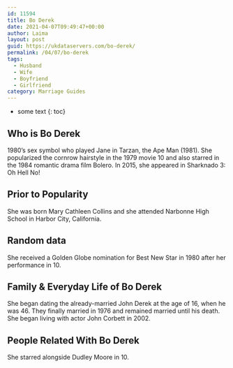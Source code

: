 ```yaml
---
id: 11594
title: Bo Derek
date: 2021-04-07T09:49:47+00:00
author: Laima
layout: post
guid: https://ukdataservers.com/bo-derek/
permalink: /04/07/bo-derek
tags:
  - Husband
  - Wife
  - Boyfriend
  - Girlfriend
category: Marriage Guides
---
```


* some text
{: toc}


## Who is Bo Derek
                  
                  
                  
1980&#8217;s sex symbol who played Jane in Tarzan, the Ape Man (1981). She popularized the cornrow hairstyle in the 1979 movie 10 and also starred in the 1984 romantic drama film Bolero. In 2015, she appeared in Sharknado 3: Oh Hell No!
                  
              
            
              
            
                
                
                
## Prior to Popularity
                  
                  
                  
She was born Mary Cathleen Collins and she attended Narbonne High School in Harbor City, California.
                  
              
            
              
            
                
                
                
## Random data
                  
                  
                  
She received a Golden Globe nomination for Best New Star in 1980 after her performance in 10.
                  
              
            
              
            
                
                
                
## Family & Everyday Life of Bo Derek
                  
                  
                  
She began dating the already-married John Derek at the age of 16, when he was 46. They finally married in 1976 and remained married until his death. She began living with actor John Corbett in 2002. 
                  
              
            
              
            
                
                
                
## People Related With Bo Derek
                  
                  
                  
She starred alongside Dudley Moore in 10.
                  
              
            
              
            
                
              
            
              
              
            
            
              
            
          
          
          
